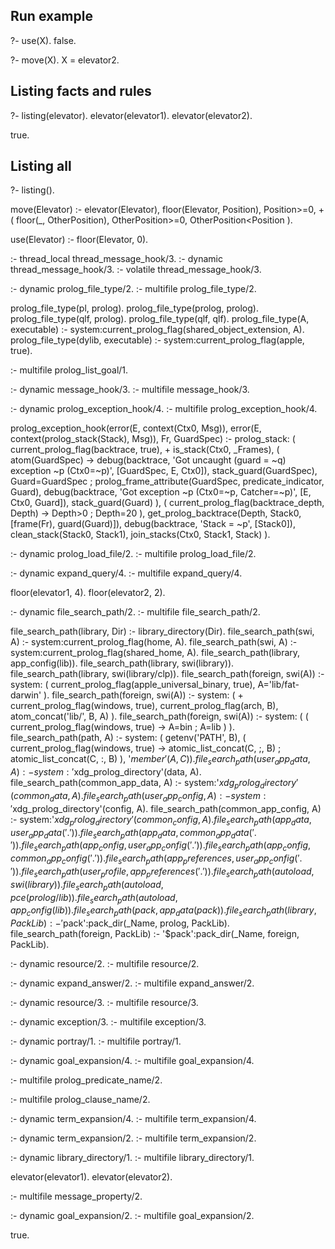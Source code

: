 
## Run example
?- use(X).
false.

?- move(X).
X = elevator2.

## Listing facts and rules
?- listing(elevator).
elevator(elevator1).
elevator(elevator2).

true.

## Listing all
?- listing().

move(Elevator) :-
    elevator(Elevator),
    floor(Elevator, Position),
    Position>=0,
    \+ ( floor(_, OtherPosition),
         OtherPosition>=0,
         OtherPosition<Position
       ).

use(Elevator) :-
    floor(Elevator, 0).

:- thread_local thread_message_hook/3.
:- dynamic thread_message_hook/3.
:- volatile thread_message_hook/3.


:- dynamic prolog_file_type/2.
:- multifile prolog_file_type/2.

prolog_file_type(pl, prolog).
prolog_file_type(prolog, prolog).
prolog_file_type(qlf, prolog).
prolog_file_type(qlf, qlf).
prolog_file_type(A, executable) :-
    system:current_prolog_flag(shared_object_extension, A).
prolog_file_type(dylib, executable) :-
    system:current_prolog_flag(apple, true).

:- multifile prolog_list_goal/1.


:- dynamic message_hook/3.
:- multifile message_hook/3.


:- dynamic prolog_exception_hook/4.
:- multifile prolog_exception_hook/4.

prolog_exception_hook(error(E, context(Ctx0, Msg)), error(E, context(prolog_stack(Stack), Msg)), Fr, GuardSpec) :-
    prolog_stack:
    (   current_prolog_flag(backtrace, true),
        \+ is_stack(Ctx0, _Frames),
        (   atom(GuardSpec)
        ->  debug(backtrace,
                  'Got uncaught (guard = ~q) exception ~p (Ctx0=~p)',
                  [GuardSpec, E, Ctx0]),
            stack_guard(GuardSpec),
            Guard=GuardSpec
        ;   prolog_frame_attribute(GuardSpec,
                                   predicate_indicator,
                                   Guard),
            debug(backtrace,
                  'Got exception ~p (Ctx0=~p, Catcher=~p)',
                  [E, Ctx0, Guard]),
            stack_guard(Guard)
        ),
        (   current_prolog_flag(backtrace_depth, Depth)
        ->  Depth>0
        ;   Depth=20
        ),
        get_prolog_backtrace(Depth,
                             Stack0,
                             [frame(Fr), guard(Guard)]),
        debug(backtrace, 'Stack = ~p', [Stack0]),
        clean_stack(Stack0, Stack1),
        join_stacks(Ctx0, Stack1, Stack)
    ).

:- dynamic prolog_load_file/2.
:- multifile prolog_load_file/2.


:- dynamic expand_query/4.
:- multifile expand_query/4.


floor(elevator1, 4).
floor(elevator2, 2).

:- dynamic file_search_path/2.
:- multifile file_search_path/2.

file_search_path(library, Dir) :-
    library_directory(Dir).
file_search_path(swi, A) :-
    system:current_prolog_flag(home, A).
file_search_path(swi, A) :-
    system:current_prolog_flag(shared_home, A).
file_search_path(library, app_config(lib)).
file_search_path(library, swi(library)).
file_search_path(library, swi(library/clp)).
file_search_path(foreign, swi(A)) :-
    system:
    (   current_prolog_flag(apple_universal_binary, true),
        A='lib/fat-darwin'
    ).
file_search_path(foreign, swi(A)) :-
    system:
    (   \+ current_prolog_flag(windows, true),
        current_prolog_flag(arch, B),
        atom_concat('lib/', B, A)
    ).
file_search_path(foreign, swi(A)) :-
    system:
    (   (   current_prolog_flag(windows, true)
        ->  A=bin
        ;   A=lib
        )
    ).
file_search_path(path, A) :-
    system:
    (   getenv('PATH', B),
        (   current_prolog_flag(windows, true)
        ->  atomic_list_concat(C, ;, B)
        ;   atomic_list_concat(C, :, B)
        ),
        '$member'(A, C)
    ).
file_search_path(user_app_data, A) :-
    system:'$xdg_prolog_directory'(data, A).
file_search_path(common_app_data, A) :-
    system:'$xdg_prolog_directory'(common_data, A).
file_search_path(user_app_config, A) :-
    system:'$xdg_prolog_directory'(config, A).
file_search_path(common_app_config, A) :-
    system:'$xdg_prolog_directory'(common_config, A).
file_search_path(app_data, user_app_data('.')).
file_search_path(app_data, common_app_data('.')).
file_search_path(app_config, user_app_config('.')).
file_search_path(app_config, common_app_config('.')).
file_search_path(app_preferences, user_app_config('.')).
file_search_path(user_profile, app_preferences('.')).
file_search_path(autoload, swi(library)).
file_search_path(autoload, pce(prolog/lib)).
file_search_path(autoload, app_config(lib)).
file_search_path(pack, app_data(pack)).
file_search_path(library, PackLib) :-
    '$pack':pack_dir(_Name, prolog, PackLib).
file_search_path(foreign, PackLib) :-
    '$pack':pack_dir(_Name, foreign, PackLib).

:- dynamic resource/2.
:- multifile resource/2.


:- dynamic expand_answer/2.
:- multifile expand_answer/2.


:- dynamic resource/3.
:- multifile resource/3.


:- dynamic exception/3.
:- multifile exception/3.


:- dynamic portray/1.
:- multifile portray/1.


:- dynamic goal_expansion/4.
:- multifile goal_expansion/4.


:- multifile prolog_predicate_name/2.


:- multifile prolog_clause_name/2.


:- dynamic term_expansion/4.
:- multifile term_expansion/4.


:- dynamic term_expansion/2.
:- multifile term_expansion/2.


:- dynamic library_directory/1.
:- multifile library_directory/1.


elevator(elevator1).
elevator(elevator2).

:- multifile message_property/2.


:- dynamic goal_expansion/2.
:- multifile goal_expansion/2.

true.
